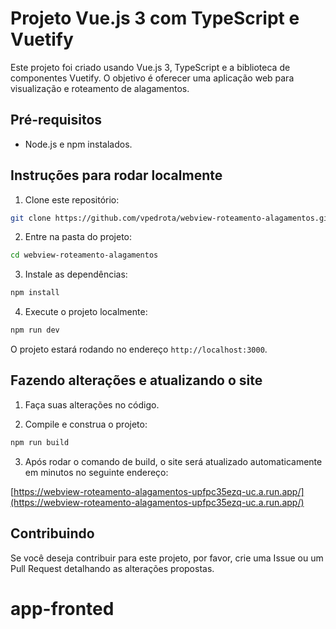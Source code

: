 # Projeto Vue.js 3 com TypeScript e Vuetify

Este projeto foi criado usando Vue.js 3, TypeScript e a biblioteca de componentes Vuetify. O objetivo é oferecer uma aplicação web para visualização e roteamento de alagamentos.

## Pré-requisitos

- Node.js e npm instalados.

## Instruções para rodar localmente

1. Clone este repositório:
```bash
git clone https://github.com/vpedrota/webview-roteamento-alagamentos.git
```

2. Entre na pasta do projeto:
```bash
cd webview-roteamento-alagamentos
```

3. Instale as dependências:
```bash
npm install
```

4. Execute o projeto localmente:
```bash
npm run dev
```
O projeto estará rodando no endereço `http://localhost:3000`.

## Fazendo alterações e atualizando o site

1. Faça suas alterações no código.

2. Compile e construa o projeto:
```bash
npm run build
```

3. Após rodar o comando de build, o site será atualizado automaticamente em minutos no seguinte endereço:

[https://webview-roteamento-alagamentos-upfpc35ezq-uc.a.run.app/](https://webview-roteamento-alagamentos-upfpc35ezq-uc.a.run.app/)

## Contribuindo

Se você deseja contribuir para este projeto, por favor, crie uma Issue ou um Pull Request detalhando as alterações propostas.
# app-fronted
